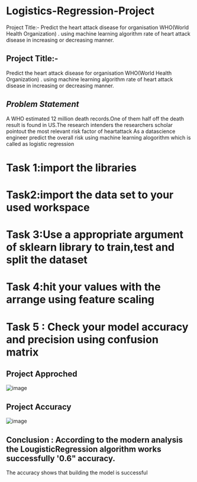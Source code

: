 # Logistics-Regression-Project
Project Title:- Predict the heart attack disease for organisation WHO(World Health Organization) . using machine learning algorithm rate of heart attack disease in increasing or decreasing manner.

## **Project Title**:-
Predict the heart attack disease for organisation WHO(World Health Organization) . using machine learning algorithm rate of heart attack disease in increasing or decreasing manner.

## **_Problem Statement_**
A WHO estimated 12 million death records.One of them half off the death result is found in US.The research intenders the researchers scholar pointout the most relevant risk factor of heartattack As a datascience engineer predict the overall risk using machine learning alogorithm which is called as logistic regression

# Task 1:import the libraries
# Task2:import the data set to your used workspace
# Task 3:Use a appropriate argument of sklearn library to train,test and split the dataset
# Task 4:hit your values with the arrange  using feature scaling
# Task 5 : Check your model accuracy and precision using confusion matrix

## Project Approched

![image](https://github.com/MaheshChittimalli/Logistics-Regression-Project/assets/143176637/20aa10ab-1a21-4793-84dc-c0099062e4c5)

## Project Accuracy
![image](https://github.com/MaheshChittimalli/Logistics-Regression-Project/assets/143176637/3bd95931-5ec8-4746-83ad-fbfa9e9c30b7)

## Conclusion : According to the modern analysis the LougisticRegression algorithm works successfully '0.6" accuracy.
 The accuracy shows that building the model is successful

